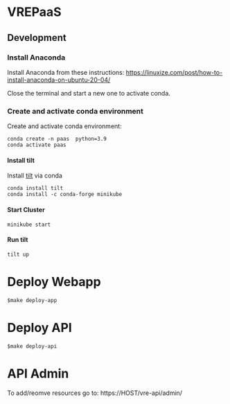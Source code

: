 # VREPaaS


## Development 


### Install Anaconda

Install Anaconda from these instructions: https://linuxize.com/post/how-to-install-anaconda-on-ubuntu-20-04/

Close the terminal and start a new one to activate conda.

### Create and activate conda environment

Create and activate conda environment:
```shell
conda create -n paas  python=3.9 
conda activate paas
```

#### Install tilt
Install [tilt](https://docs.tilt.dev/install.html) via conda 

```shell
conda install tilt
conda install -c conda-forge minikube 
```

#### Start Cluster

```shell
minikube start
```

#### Run tilt

```shell
tilt up
```

# Deploy Webapp
```
$make deploy-app
```


# Deploy API
```
$make deploy-api
```

# API Admin
To add/reomve resources go to: https://HOST/vre-api/admin/


